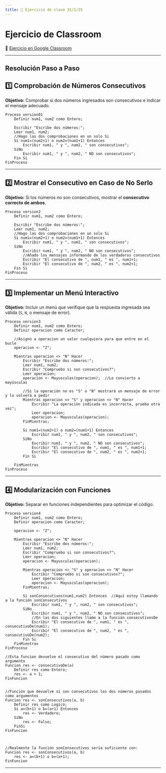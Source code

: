 ```yaml
---
title: 📌 Ejercicio de clase 31/1/25
---
```


# Ejercicio de Classroom

🔗 [Ejercicio en Google Classroom](https://classroom.google.com/c/NzE4MDgwMDQyNjA3/a/NzQ4MDMxOTI4OTE5/details)

---

## Resolución Paso a Paso


## **1️⃣ Comprobación de Números Consecutivos**
**Objetivo:** Comprobar si dos números ingresados son consecutivos e indicar el mensaje adecuado.

```pseudocode
Proceso version01
	Definir num1, num2 como Entero;
	
	Escribir "Escribe dos números:";
	Leer num1, num2;
    //Hago las dos comprobaciones en un solo Si
	Si num1=(num2+1) o num2=(num1+1) Entonces  
		Escribir num1, " y ", num2, " son consecutivos";
	SiNo
		Escribir num1, " y ", num2, " NO son consecutivos";
	Fin Si
FinProceso
```

---

## **2️⃣ Mostrar el Consecutivo en Caso de No Serlo**
**Objetivo:** Si los números no son consecutivos, mostrar el **consecutivo correcto de ambos**.

```pseudocode
Proceso version2
	Definir num1, num2 como Entero;
	
	Escribir "Escribe dos números:";
	Leer num1, num2;
    //Hago las dos comprobaciones en un solo Si
	Si num1=(num2+1) o num2=(num1+1) Entonces
		Escribir num1, " y ", num2, " son consecutivos";
	SiNo
		Escribir num1, " y ", num2, " NO son consecutivos";
        //Añado los mensajes informando de los verdaderos consecutivos
		Escribir "El consecutivo de ", num1, " es ", num1+1;
		Escribir "El consecutivo de ", num2, " es ", num2+1;
	Fin Si
FinProceso
```

---

## **3️⃣ Implementar un Menú Interactivo**
**Objetivo:** Incluir un menú que verifique que la respuesta ingresada sea válida (`S`, `N`, o mensaje de error).

```pseudocode
Proceso version3
	Definir num1, num2 como Entero;
	Definir operacion como Caracter;

    //Asigno a operacion un valor cualquiera para que entre en el bucle
	operacion <- "Z";

	Mientras operacion <> "N" Hacer
		Escribir "Escribe dos números:";
		Leer num1, num2;
		Escribir "Compruebo si son consecutivos?";
		Leer operacion;
		operacion <- Mayusculas(operacion);  //Lo convierto a mayúsculas

        //Si la operación no es "S" o "N" mostrará un mensaje de error y lo volverá a pedir
		Mientras operacion <> "S" y operacion <> "N" Hacer
			Escribir "La operación indicada es incorrecta, prueba otra vez";
			Leer operacion;
			operacion <- Mayusculas(operacion);
		FinMientras;
		
		Si num1=(num2+1) o num2=(num1+1) Entonces
			Escribir num1, " y ", num2, " son consecutivos";
		SiNo
			Escribir num1, " y ", num2, " NO son consecutivos";
			Escribir "El consecutivo de ", num1, " es ", num1+1;
			Escribir "El consecutivo de ", num2, " es ", num2+1;
		Fin Si

	FinMientras
FinProceso
```

---

## **4️⃣ Modularización con Funciones**
**Objetivo:** Separar en funciones independientes para optimizar el código.

```pseudocode
Proceso version4
	Definir num1, num2 como Entero;
	Definir operacion como Caracter;
	
	operacion <- "Z";

	Mientras operacion <> "N" Hacer
		Escribir "Escribe dos números:";
		Leer num1, num2;
		Escribir "Compruebo si son consecutivos?";
		Leer operacion;
		operacion <- Mayusculas(operacion);

		Mientras operacion <> "S" y operacion <> "N" Hacer
			Escribir "Compruebo si son consecutivos?";
			Leer operacion;
			operacion <- Mayusculas(operacion);
		FinMientras;
		
		Si sonConsecutivos(num1,num2) Entonces  //Aquí estoy llamando a la función sonConsecutivos
			Escribir num1, " y ", num2, " son consecutivos";
		SiNo
			Escribir num1, " y ", num2, " NO son consecutivos";
			//En las dos siguientes llamo a la función consecutivosDe
			Escribir "El consecutivo de ", num1, " es ", consecutivoDe(num1); 
			Escribir "El consecutivo de ", num2, " es ", consecutivoDe(num2);
		Fin Si
	FinMientras
FinProceso

//Esta funcion devuelve el consecutivo del número pasado como argumento
Funcion res <- consecutivoDe(a)
	Definir res como Entero;
	res <- a + 1;
FinFuncion


//Función que devuelve si son consecutivos los dos números pasados como argumentos
Funcion res <- sonConsecutivos(a, b)
	Definir res como Logico;
	Si a=(b+1) o b=(a+1) Entonces
		res <- Verdadero;
	SiNo
		res <- Falso;
	FinSi
FinFuncion



//Realmente la función sonConsecutivos sería suficiente con:
Funcion res <- sonConsecutivos(a, b)
	res <- a=(b+1) o b=(a+1);
FinFuncion
```

---

